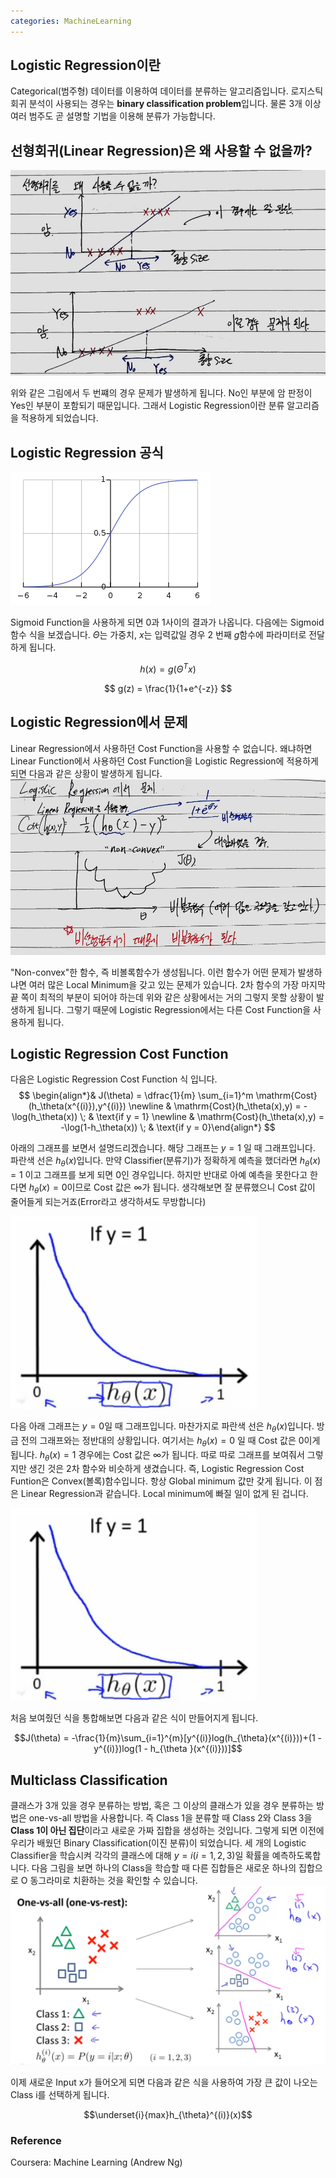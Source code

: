```yaml
---
categories: MachineLearning
---
```


## Logistic Regression이란
Categorical(범주형) 데이터를 이용하여 데이터를 분류하는 알고리즘입니다. 로지스틱 회귀 분석이 사용되는 경우는 **binary classification problem**입니다. 물론 3개 이상 여러 범주도 곧 설명할 기법을 이용해 분류가 가능합니다. 

## 선형회귀(Linear Regression)은 왜 사용할 수 없을까?
<img src="/assets/images/unusing_linear_regression.jpg">

위와 같은 그림에서 두 번쨰의 경우 문제가 발생하게 됩니다. No인 부분에 암 판정이 Yes인 부분이 포함되기 때문입니다. 그래서 Logistic Regression이란 분류 알고리즘을 적용하게 되었습니다.

## Logistic Regression 공식
<img src="/assets/images/sigmoid.png">

Sigmoid Function을 사용하게 되면 0과 1사이의 결과가 나옵니다. 다음에는 Sigmoid 함수 식을 보겠습니다. $\Theta$는 가중치, $x$는 입력값일 경우 2 번째 $g$함수에 파라미터로 전달하게 됩니다.

$$h(x) = g(\Theta ^T x )$$

$$ g(z) = \frac{1}{1+e^{-z}} $$

## Logistic Regression에서 문제
Linear Regression에서 사용하던 Cost Function을 사용할 수 없습니다. 왜냐하면 Linear Function에서 사용하던 Cost Function을 Logistic Regression에 적용하게 되면 다음과 같은 상황이 발생하게 됩니다.
<img src="/assets/images/logistice_problem.jpg">

"Non-convex"한 함수, 즉 비볼록함수가 생성됩니다. 이런 함수가 어떤 문제가 발생하냐면 여러 많은 Local Minimum을 갖고 있는 문제가 있습니다. 2차 함수의 가장 마지막 끝 쪽이 최적의 부분이 되어야 하는데 위와 같은 상황에서는 거의 그렇지 못할 상황이 발생하게 됩니다. 그렇기 때문에 Logistic Regression에서는 다른 Cost Function을 사용하게 됩니다.

## Logistic Regression Cost Function
다음은 Logistic Regression Cost Function 식 입니다.
$$
\begin{align*}& J(\theta) = \dfrac{1}{m} \sum_{i=1}^m \mathrm{Cost}(h_\theta(x^{(i)}),y^{(i)}) \newline & \mathrm{Cost}(h_\theta(x),y) = -\log(h_\theta(x)) \; & \text{if y = 1} \newline & \mathrm{Cost}(h_\theta(x),y) = -\log(1-h_\theta(x)) \; & \text{if y = 0}\end{align*}
$$

아래의 그래프를 보면서 설명드리겠습니다. 해당 그래프는 $y=1$ 일 때 그래프입니다. 파란색 선은 $h_{\theta}(x)$입니다. 만약 Classifier(분류기)가 정확하게 예측을 했더라면 $h_{\theta}(x) = 1$ 이고 그래프를 보게 되면 0인 경우입니다. 하지만 반대로 아예 예측을 못한다고 한다면 $h_{\theta}(x)=0$이므로 Cost 값은 $\infty$가 됩니다. 생각해보면 잘 분류했으니 Cost 값이 줄어들게 되는거죠(Error라고 생각하셔도 무방합니다)

<img src="/assets/images/logistic_1.PNG">

다음 아래 그래프는 $y=0$일 때 그래프입니다. 마찬가지로 파란색 선은 $h_{\theta}(x)$입니다. 방금 전의 그래프와는 정반대의 상황입니다. 여기서는 $h_{\theta}(x)=0$ 일 때 Cost 값은 0이게 됩니다. $h_{\theta}(x)=1$ 경우에는 Cost 값은 $\infty$가 됩니다. 따로 따로 그래프를 보여줘서 그렇지만 생긴 것은 2차 함수와 비슷하게 생겼습니다. 즉, Logistic Regression Cost Funtion은 Convex(볼록)함수입니다. 항상 Global minimum 값만 갖게 됩니다. 이 점은 Linear Regression과 같습니다. Local minimum에 빠질 일이 없게 된 겁니다.

<img src="/assets/images/logistic_1.PNG">

처음 보여줬던 식을 통합해보면 다음과 같은 식이 만들어지게 됩니다.

$$J(\theta) = -\frac{1}{m}\sum_{i=1}^{m}[y^{(i)}log(h_{\theta}(x^{(i)}))+(1 - y^{(i)})log(1 - h_{\theta }(x^{(i)}))]$$


## Multiclass Classification
클래스가 3개 있을 경우 분류하는 방법, 혹은 그 이상의 클래스가 있을 경우 분류하는 방법은 one-vs-all 방법을 사용합니다. 즉 Class 1을 분류할 때 Class 2와 Class 3을 **Class 1이 아닌 집단**이라고 새로운 가짜 집합을 생성하는 것입니다. 그렇게 되면 이전에 우리가 배웠던 Binary Classification(이진 분류)이 되었습니다. 세 개의 Logistic Classifier을 학습시켜 각각의 클래스에 대해 $y = i(i=1,2,3)$일 확률을 예측하도록합니다. 다음 그림을 보면 하나의 Class을 학습할 때 다른 집합들은 새로운 하나의 집합으로 O 동그라미로 치환하는 것을 확인할 수 있습니다.
<img src="/assets/images/one_vs_all.PNG">

이제 새로운 Input x가 들어오게 되면 다음과 같은 식을 사용하여 가장 큰 값이 나오는 Class i를 선택하게 됩니다. 

$$\underset{i}{max}h_{\theta}^{(i)}(x)$$

### Reference
Coursera: Machine Learning (Andrew Ng)